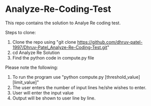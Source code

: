 # Analyze-Re-Coding-Test
This repo contains the solution to Analye Re coding test.

Steps to clone:
1. Clone the repo using "git clone https://github.com/dhruv-patel-1997/Dhruv-Patel_Analyze-Re-Coding-Test.git"
2. cd Analyze Re Solution
3. Find the python code in compute.py file

Please note the following:
1. To run the program use "python compute.py [threshold_value] [limit_value]"
2. The user enters the number of input lines he/she wishes to enter.
3. User will enter the input value
4. Output will be shown to user line by line.
